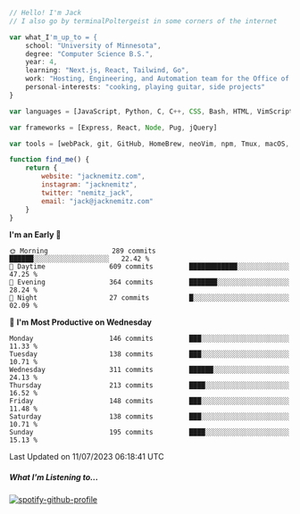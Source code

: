 ```javascript
// Hello! I'm Jack
// I also go by terminalPoltergeist in some corners of the internet

var what_I'm_up_to = {
    school: "University of Minnesota",
    degree: "Computer Science B.S.",
    year: 4,
    learning: "Next.js, React, Tailwind, Go",
    work: "Hosting, Engineering, and Automation team for the Office of Information Technology at UMN",
    personal-interests: "cooking, playing guitar, side projects"
}

var languages = [JavaScript, Python, C, C++, CSS, Bash, HTML, VimScript]

var frameworks = [Express, React, Node, Pug, jQuery]

var tools = [webPack, git, GitHub, HomeBrew, neoVim, npm, Tmux, macOS, Ubuntu, Docker, Nginx]

function find_me() {
    return {
        website: "jacknemitz.com",
        instagram: "jacknemitz",
        twitter: "nemitz_jack",
        email: "jack@jacknemitz.com"
    }
}
```

<!--START_SECTION:waka-->
**I'm an Early 🐤** 

```text
🌞 Morning                289 commits         ██████░░░░░░░░░░░░░░░░░░░   22.42 % 
🌆 Daytime                609 commits         ████████████░░░░░░░░░░░░░   47.25 % 
🌃 Evening                364 commits         ███████░░░░░░░░░░░░░░░░░░   28.24 % 
🌙 Night                  27 commits          █░░░░░░░░░░░░░░░░░░░░░░░░   02.09 % 
```
📅 **I'm Most Productive on Wednesday** 

```text
Monday                   146 commits         ███░░░░░░░░░░░░░░░░░░░░░░   11.33 % 
Tuesday                  138 commits         ███░░░░░░░░░░░░░░░░░░░░░░   10.71 % 
Wednesday                311 commits         ██████░░░░░░░░░░░░░░░░░░░   24.13 % 
Thursday                 213 commits         ████░░░░░░░░░░░░░░░░░░░░░   16.52 % 
Friday                   148 commits         ███░░░░░░░░░░░░░░░░░░░░░░   11.48 % 
Saturday                 138 commits         ███░░░░░░░░░░░░░░░░░░░░░░   10.71 % 
Sunday                   195 commits         ████░░░░░░░░░░░░░░░░░░░░░   15.13 % 
```



 Last Updated on 11/07/2023 06:18:41 UTC
<!--END_SECTION:waka-->

##### What I'm Listening to...

[![spotify-github-profile](https://spotify-github-profile.vercel.app/api/view?uid=jack.nemitz&cover_image=true&show_offline=true&bar_color=53b14f&bar_color_cover=false&background_color=121212FF)](https://spotify-github-profile.vercel.app/api/view?uid=jack.nemitz&redirect=true)

